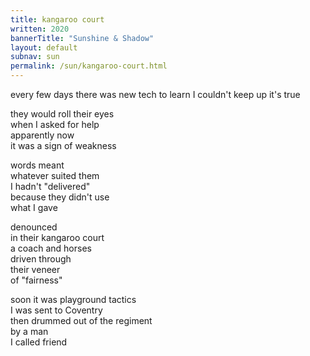 ```yaml
---
title: kangaroo court
written: 2020
bannerTitle: "Sunshine & Shadow" 
layout: default
subnav: sun
permalink: /sun/kangaroo-court.html
---
```


<div class="poem">
every few days  
there was new tech to learn  
I couldn't keep up  
it's true  


they would roll their eyes  
when I asked for help  
apparently now  
it was a sign of weakness  


words meant  
whatever suited them  
I hadn't "delivered"  
because they didn't use  
what I gave  


denounced  
in their kangaroo court  
a coach and horses  
driven through  
their veneer  
of "fairness"  


soon it was playground tactics  
I was sent to Coventry  
then drummed out of the regiment  
by a man  
I called friend
</div>
